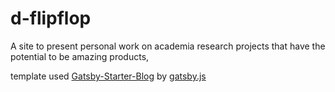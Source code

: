 # d-flipflop
A site to present personal work on academia research projects that have the potential to be amazing products,

template used [Gatsby-Starter-Blog](https://www.gatsbyjs.org/starters/gatsbyjs/gatsby-starter-blog/) by [gatsby.js](https://www.gatsbyjs.org)

